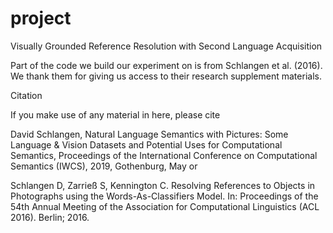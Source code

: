 # project
Visually Grounded Reference Resolution with Second Language Acquisition

Part of the code we build our experiment on is from Schlangen et al. (2016). We thank them for giving us access to their research supplement materials.

Citation

If you make use of any material in here, please cite

David Schlangen, Natural Language Semantics with Pictures: Some Language & Vision Datasets and Potential Uses for Computational Semantics, Proceedings of the International Conference on Computational Semantics (IWCS), 2019, Gothenburg, May
or

Schlangen D, Zarrieß S, Kennington C. Resolving References to Objects in Photographs using the Words-As-Classifiers Model. In: Proceedings of the 54th Annual Meeting of the Association for Computational Linguistics (ACL 2016). Berlin; 2016.
